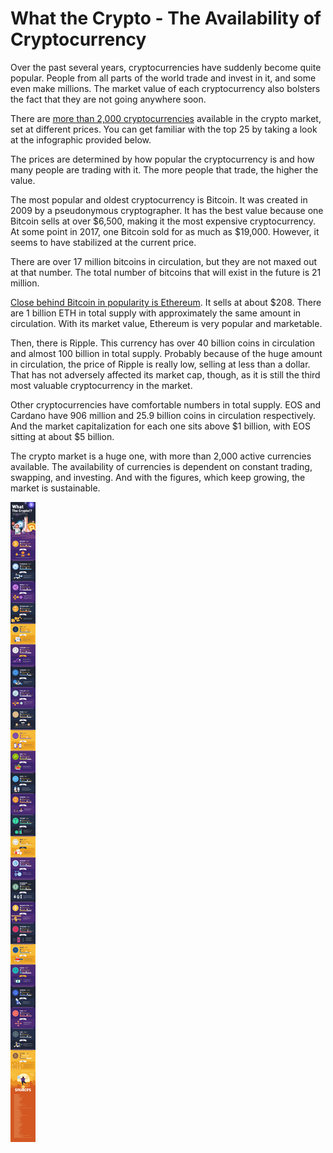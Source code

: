 # What the Crypto - The Availability of Cryptocurrency

Over the past several years, cryptocurrencies have suddenly become quite popular. People from all parts of the world trade and invest in it, and some even make millions. The market value of each cryptocurrency also bolsters the fact that they are not going anywhere soon.

There are <a href="https://u.today/more-than-2000-cryptocurrencies-already-listed-on-coinmarketcap">more than 2,000 cryptocurrencies</a> available in the crypto market, set at different prices. You can get familiar with the top 25 by taking a look at the infographic provided below.

The prices are determined by how popular the cryptocurrency is and how many people are trading with it. The more people that trade, the higher the value.

The most popular and oldest cryptocurrency is Bitcoin. It was created in 2009 by a pseudonymous cryptographer. It has the best value because one Bitcoin sells at over $6,500, making it the most expensive cryptocurrency. At some point in 2017, one Bitcoin sold for as much as $19,000. However, it seems to have stabilized at the current price.


There are over 17 million bitcoins in circulation, but they are not maxed out at that number. The total number of bitcoins that will exist in the future is 21 million.

<a href="https://bitcoinplay.net/what-the-crypto-infographic/">Close behind Bitcoin in popularity is Ethereum</a>. It sells at about $208. There are 1 billion ETH in total supply with approximately the same amount in circulation. With its market value, Ethereum is very popular and marketable.

Then, there is Ripple. This currency has over 40 billion coins in circulation and almost 100 billion in total supply. Probably because of the huge amount in circulation, the price of Ripple is really low, selling at less than a dollar. That has not adversely affected its market cap, though, as it is still the third most valuable cryptocurrency in the market.

Other cryptocurrencies have comfortable numbers in total supply. EOS and Cardano have 906 million and 25.9 billion coins in circulation respectively. And the market capitalization for each one sits above $1 billion, with EOS sitting at about $5 billion.

The crypto market is a huge one, with more than 2,000 active currencies available. The availability of currencies is dependent on constant trading, swapping, and investing. And with the figures, which keep growing, the market is sustainable.

[![What the Crypto)](/static/2018/crypto-what-the.png)](https://bitcoinplay.net/what-the-crypto-infographic/)